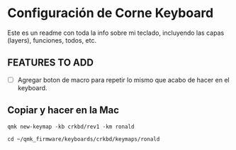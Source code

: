 # Configuración de Corne Keyboard

Este es un readme con toda la info sobre mi teclado, incluyendo las capas (layers),
funciones, todos, etc.

## FEATURES TO ADD

- [ ] Agregar boton de macro para repetir lo mismo que acabo de hacer en el keyboard.

## Copiar y hacer en la Mac

```pwsh
qmk new-keymap -kb crkbd/rev1 -km ronald
```

```pwsh
cd ~/qmk_firmware/keyboards/crkbd/keymaps/ronald
```

